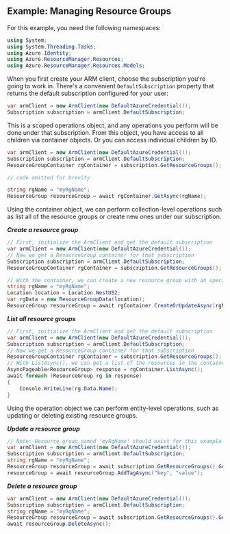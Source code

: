 Example: Managing Resource Groups
--------------------------------------
For this example, you need the following namespaces:
```C# Snippet:Managing_Resource_Groups_Namespaces
using System;
using System.Threading.Tasks;
using Azure.Identity;
using Azure.ResourceManager.Resources;
using Azure.ResourceManager.Resources.Models;
```

When you first create your ARM client, choose the subscription you're going to work in. There's a convenient `DefaultSubscription` property that returns the default subscription configured for your user:

```C# Snippet:Managing_Resource_Groups_DefaultSubscription
var armClient = new ArmClient(new DefaultAzureCredential());
Subscription subscription = armClient.DefaultSubscription;
```

This is a scoped operations object, and any operations you perform will be done under that subscription. From this object, you have access to all children via container objects. Or you can access individual children by ID.

```C# Snippet:Managing_Resource_Groups_GetResourceGroupContainer
var armClient = new ArmClient(new DefaultAzureCredential());
Subscription subscription = armClient.DefaultSubscription;
ResourceGroupContainer rgContainer = subscription.GetResourceGroups();

// code omitted for brevity

string rgName = "myRgName";
ResourceGroup resourceGroup = await rgContainer.GetAsync(rgName);
```

Using the container object, we can perform collection-level operations such as list all of the resource groups or create new ones under our subscription.

***Create a resource group***

```C# Snippet:Managing_Resource_Groups_CreateAResourceGroup
// First, initialize the ArmClient and get the default subscription
var armClient = new ArmClient(new DefaultAzureCredential());
// Now we get a ResourceGroup container for that subscription
Subscription subscription = armClient.DefaultSubscription;
ResourceGroupContainer rgContainer = subscription.GetResourceGroups();

// With the container, we can create a new resource group with an specific name
string rgName = "myRgName";
Location location = Location.WestUS2;
var rgData = new ResourceGroupData(location);
ResourceGroup resourceGroup = await rgContainer.CreateOrUpdateAsync(rgName, rgData);
```

***List all resource groups***

```C# Snippet:Managing_Resource_Groups_ListAllResourceGroup
// First, initialize the ArmClient and get the default subscription
var armClient = new ArmClient(new DefaultAzureCredential());
Subscription subscription = armClient.DefaultSubscription;
// Now we get a ResourceGroup container for that subscription
ResourceGroupContainer rgContainer = subscription.GetResourceGroups();
// With ListAsync(), we can get a list of the resources in the container
AsyncPageable<ResourceGroup> response = rgContainer.ListAsync();
await foreach (ResourceGroup rg in response)
{
    Console.WriteLine(rg.Data.Name);
}
```

Using the operation object we can perform entity-level operations, such as updating or deleting existing resource groups.

***Update a resource group***

```C# Snippet:Managing_Resource_Groups_UpdateAResourceGroup
// Note: Resource group named 'myRgName' should exist for this example to work.
var armClient = new ArmClient(new DefaultAzureCredential());
Subscription subscription = armClient.DefaultSubscription;
string rgName = "myRgName";
ResourceGroup resourceGroup = await subscription.GetResourceGroups().GetAsync(rgName);
resourceGroup = await resourceGroup.AddTagAsync("key", "value");
```

***Delete a resource group***

```C# Snippet:Managing_Resource_Groups_DeleteResourceGroup
var armClient = new ArmClient(new DefaultAzureCredential());
Subscription subscription = armClient.DefaultSubscription;
string rgName = "myRgName";
ResourceGroup resourceGroup = await subscription.GetResourceGroups().GetAsync(rgName);
await resourceGroup.DeleteAsync();
```
